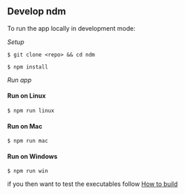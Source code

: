 
## Develop ndm

To run the app locally in development mode:

_Setup_

`$ git clone <repo> && cd ndm`

`$ npm install`

_Run app_

#### Run on Linux
`$ npm run linux`

#### Run on Mac
`$ npm run mac`

#### Run on Windows
`$ npm run win`


if you then want to test the executables follow [How to build](https://github.com/720kb/ndm/blob/master/doc/BUILD.md)

